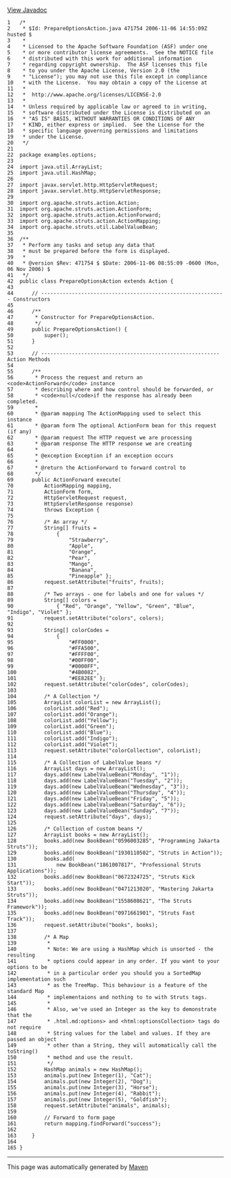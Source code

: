 [View Javadoc](../../../apidocs/examples/options/PrepareOptionsAction.html.md)


    1   /*
    2    * $Id: PrepareOptionsAction.java 471754 2006-11-06 14:55:09Z husted $
    3    *
    4    * Licensed to the Apache Software Foundation (ASF) under one
    5    * or more contributor license agreements.  See the NOTICE file
    6    * distributed with this work for additional information
    7    * regarding copyright ownership.  The ASF licenses this file
    8    * to you under the Apache License, Version 2.0 (the
    9    * "License"); you may not use this file except in compliance
    10   * with the License.  You may obtain a copy of the License at
    11   *
    12   *  http://www.apache.org/licenses/LICENSE-2.0
    13   *
    14   * Unless required by applicable law or agreed to in writing,
    15   * software distributed under the License is distributed on an
    16   * "AS IS" BASIS, WITHOUT WARRANTIES OR CONDITIONS OF ANY
    17   * KIND, either express or implied.  See the License for the
    18   * specific language governing permissions and limitations
    19   * under the License.
    20   */
    21  
    22  package examples.options;
    23  
    24  import java.util.ArrayList;
    25  import java.util.HashMap;
    26  
    27  import javax.servlet.http.HttpServletRequest;
    28  import javax.servlet.http.HttpServletResponse;
    29  
    30  import org.apache.struts.action.Action;
    31  import org.apache.struts.action.ActionForm;
    32  import org.apache.struts.action.ActionForward;
    33  import org.apache.struts.action.ActionMapping;
    34  import org.apache.struts.util.LabelValueBean;
    35  
    36  /**
    37   * Perform any tasks and setup any data that
    38   * must be prepared before the form is displayed.
    39   *
    40   * @version $Rev: 471754 $ $Date: 2006-11-06 08:55:09 -0600 (Mon, 06 Nov 2006) $
    41   */
    42  public class PrepareOptionsAction extends Action {
    43  
    44      // ------------------------------------------------------------ Constructors
    45  
    46      /**
    47       * Constructor for PrepareOptionsAction.
    48       */
    49      public PrepareOptionsAction() {
    50          super();
    51      }
    52  
    53      // ---------------------------------------------------------- Action Methods
    54  
    55      /**
    56       * Process the request and return an <code>ActionForward</code> instance
    57       * describing where and how control should be forwarded, or
    58       * <code>null</code>if the response has already been completed.
    59       *
    60       * @param mapping The ActionMapping used to select this instance
    61       * @param form The optional ActionForm bean for this request (if any)
    62       * @param request The HTTP request we are processing
    63       * @param response The HTTP response we are creating
    64       *
    65       * @exception Exception if an exception occurs
    66       *
    67       * @return the ActionForward to forward control to
    68       */
    69      public ActionForward execute(
    70          ActionMapping mapping,
    71          ActionForm form,
    72          HttpServletRequest request,
    73          HttpServletResponse response)
    74          throws Exception {
    75  
    76          /* An array */
    77          String[] fruits =
    78              {
    79                  "Strawberry",
    80                  "Apple",
    81                  "Orange",
    82                  "Pear",
    83                  "Mango",
    84                  "Banana",
    85                  "Pineapple" };
    86          request.setAttribute("fruits", fruits);
    87  
    88          /* Two arrays - one for labels and one for values */
    89          String[] colors =
    90              { "Red", "Orange", "Yellow", "Green", "Blue", "Indigo", "Violet" };
    91          request.setAttribute("colors", colors);
    92  
    93          String[] colorCodes =
    94              {
    95                  "#FF0000",
    96                  "#FFA500",
    97                  "#FFFF00",
    98                  "#00FF00",
    99                  "#0000FF",
    100                 "#4B0082",
    101                 "#EE82EE" };
    102         request.setAttribute("colorCodes", colorCodes);
    103 
    104         /* A Collection */
    105         ArrayList colorList = new ArrayList();
    106         colorList.add("Red");
    107         colorList.add("Orange");
    108         colorList.add("Yellow");
    109         colorList.add("Green");
    110         colorList.add("Blue");
    111         colorList.add("Indigo");
    112         colorList.add("Violet");
    113         request.setAttribute("colorCollection", colorList);
    114 
    115         /* A Collection of LabelValue beans */
    116         ArrayList days = new ArrayList();
    117         days.add(new LabelValueBean("Monday", "1"));
    118         days.add(new LabelValueBean("Tuesday", "2"));
    119         days.add(new LabelValueBean("Wednesday", "3"));
    120         days.add(new LabelValueBean("Thursday", "4"));
    121         days.add(new LabelValueBean("Friday", "5"));
    122         days.add(new LabelValueBean("Saturday", "6"));
    123         days.add(new LabelValueBean("Sunday", "7"));
    124         request.setAttribute("days", days);
    125 
    126         /* Collection of custom beans */
    127         ArrayList books = new ArrayList();
    128         books.add(new BookBean("0596003285", "Programming Jakarta Struts"));
    129         books.add(new BookBean("1930110502", "Struts in Action"));
    130         books.add(
    131             new BookBean("1861007817", "Professional Struts Applications"));
    132         books.add(new BookBean("0672324725", "Struts Kick Start"));
    133         books.add(new BookBean("0471213020", "Mastering Jakarta Struts"));
    134         books.add(new BookBean("1558608621", "The Struts Framework"));
    135         books.add(new BookBean("0971661901", "Struts Fast Track"));
    136         request.setAttribute("books", books);
    137 
    138         /* A Map
    139          *
    140          * Note: We are using a HashMap which is unsorted - the resulting
    141          * options could appear in any order. If you want to your options to be
    142          * in a particular order you should you a SortedMap implementation such
    143          * as the TreeMap. This behaviour is a feature of the standard Map
    144          * implementaions and nothing to to with Struts tags.
    145          *
    146          * Also, we've used an Integer as the key to demonstrate that the
    147          * .html.md:options> and <html:optionsCollection> tags do not require
    148          * String values for the label and values. If they are passed an object
    149          * other than a String, they will automatically call the toString()
    150          * method and use the result.
    151          */
    152         HashMap animals = new HashMap();
    153         animals.put(new Integer(1), "Cat");
    154         animals.put(new Integer(2), "Dog");
    155         animals.put(new Integer(3), "Horse");
    156         animals.put(new Integer(4), "Rabbit");
    157         animals.put(new Integer(5), "Goldfish");
    158         request.setAttribute("animals", animals);
    159 
    160         // Forward to form page
    161         return mapping.findForward("success");
    162 
    163     }
    164 
    165 }

------------------------------------------------------------------------

This page was automatically generated by [Maven](http://maven.apache.org/)
